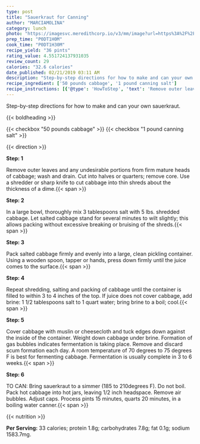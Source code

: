 ```yaml
---
type: post
title: "Sauerkraut for Canning"
author: "MARCIAMOLINA"
category: lunch
photo: "https://imagesvc.meredithcorp.io/v3/mm/image?url=https%3A%2F%2Fimages.media-allrecipes.com%2Fuserphotos%2F4558243.jpg"
prep_time: "P0DT1H0M"
cook_time: "P0DT1H30M"
recipe_yield: "36 pints"
rating_value: 4.551724137931035
review_count: 29
calories: "32.6 calories"
date_published: 02/21/2019 03:11 AM
description: "Step-by-step directions for how to make and can your own sauerkraut."
recipe_ingredient: ['50 pounds cabbage', '1 pound canning salt']
recipe_instructions: [{'@type': 'HowToStep', 'text': 'Remove outer leaves and any undesirable portions from firm mature heads of cabbage; wash and drain. Cut into halves or quarters; remove core. Use a shredder or sharp knife to cut cabbage into thin shreds about the thickness of a dime.\n'}, {'@type': 'HowToStep', 'text': 'In a large bowl, thoroughly mix 3 tablespoons salt with 5 lbs. shredded cabbage. Let salted cabbage stand for several minutes to wilt slightly; this allows packing without excessive breaking or bruising of the shreds.\n'}, {'@type': 'HowToStep', 'text': 'Pack salted cabbage firmly and evenly into a large, clean pickling container. Using a wooden spoon, tapper or hands, press down firmly until the juice comes to the surface.\n'}, {'@type': 'HowToStep', 'text': 'Repeat shredding, salting and packing of cabbage until the container is filled to within 3 to 4 inches of the top. If juice does not cover cabbage, add brine: 1 1/2 tablespoons salt to 1 quart water; bring brine to a boil; cool.\n'}, {'@type': 'HowToStep', 'text': 'Cover cabbage with muslin or cheesecloth  and tuck edges down against  the inside of the container. Weight down  cabbage under brine. Formation of gas bubbles indicates fermentation is taking place. Remove and discard scum formation each day. A room temperature of 70 degrees to 75 degrees F is best for fermenting cabbage. Fermentation is usually complete in 3 to 6 weeks.\n'}, {'@type': 'HowToStep', 'text': 'TO CAN:  Bring sauerkraut to a simmer (185 to 210degrees F).  Do not boil.  Pack hot cabbage into hot jars, leaving 1/2 inch headspace. Remove air bubbles. Adjust caps. Process pints 15 minutes, quarts 20 minutes, in a boiling water canner.\n'}]
---
```


Step-by-step directions for how to make and can your own sauerkraut. 

{{< boldheading >}}

{{< checkbox "50 pounds cabbage" >}}
{{< checkbox "1 pound canning salt" >}}


{{< direction >}}

**Step: 1**

Remove outer leaves and any undesirable portions from firm mature heads of cabbage; wash and drain. Cut into halves or quarters; remove core. Use a shredder or sharp knife to cut cabbage into thin shreds about the thickness of a dime.{{< span >}}

**Step: 2**

In a large bowl, thoroughly mix 3 tablespoons salt with 5 lbs. shredded cabbage. Let salted cabbage stand for several minutes to wilt slightly; this allows packing without excessive breaking or bruising of the shreds.{{< span >}}

**Step: 3**

Pack salted cabbage firmly and evenly into a large, clean pickling container. Using a wooden spoon, tapper or hands, press down firmly until the juice comes to the surface.{{< span >}}

**Step: 4**

Repeat shredding, salting and packing of cabbage until the container is filled to within 3 to 4 inches of the top. If juice does not cover cabbage, add brine: 1 1/2 tablespoons salt to 1 quart water; bring brine to a boil; cool.{{< span >}}

**Step: 5**

Cover cabbage with muslin or cheesecloth  and tuck edges down against  the inside of the container. Weight down  cabbage under brine. Formation of gas bubbles indicates fermentation is taking place. Remove and discard scum formation each day. A room temperature of 70 degrees to 75 degrees F is best for fermenting cabbage. Fermentation is usually complete in 3 to 6 weeks.{{< span >}}

**Step: 6**

TO CAN:  Bring sauerkraut to a simmer (185 to 210degrees F).  Do not boil.  Pack hot cabbage into hot jars, leaving 1/2 inch headspace. Remove air bubbles. Adjust caps. Process pints 15 minutes, quarts 20 minutes, in a boiling water canner.{{< span >}}

{{< nutrition >}}

**Per Serving:** 33 calories; protein 1.8g; carbohydrates 7.8g; fat 0.1g; sodium 1583.7mg.